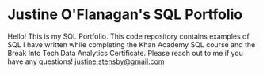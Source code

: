 # Justine O'Flanagan's SQL Portfolio

Hello! This is my SQL Portfolio. This code repository contains examples of SQL I have written while completing the Khan Academy SQL course and the Break Into Tech Data Analytics Certificate. Please reach out to me if you have any questions! justine.stensby@gmail.com
